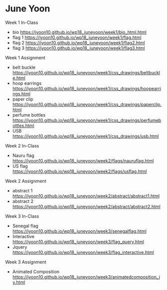 # June Yoon

Week 1 In-Class
* bio https://jyoon10.github.io/wp18_juneyoon/week1/bio_html.html
* flag 1 https://jyoon10.github.io/wp18_juneyoon/week1/flag.html
* flag 2 https://jyoon10.github.io/wp18_juneyoon/week1/flag2.html
* flag 3 https://jyoon10.github.io/wp18_juneyoon/week1/flag3.html

Week 1 Assignment
* belt buckle https://jyoon10.github.io/wp18_juneyoon/week1/css_drawings/beltbuckle.html
* hoop earrings https://jyoon10.github.io/wp18_juneyoon/week1/css_drawings/hoopearrings.html
* paper clip https://jyoon10.github.io/wp18_juneyoon/week1/css_drawings/paperclip.html
* perfume bottles https://jyoon10.github.io/wp18_juneyoon/week1/css_drawings/perfumebottles.html
* USB https://jyoon10.github.io/wp18_juneyoon/week1/css_drawings/usb.html

Week 2 In-Class
* Nauru flag https://jyoon10.github.io/wp18_juneyoon/week2/flags/nauruflag.html
* US flag https://jyoon10.github.io/wp18_juneyoon/week2/flags/usflag.html

Week 2 Assignment
* abstract 1 https://jyoon10.github.io/wp18_juneyoon/week2/abstract/abstract1.html
* abstract 2 https://jyoon10.github.io/wp18_juneyoon/week2/abstract/abstract2.html

Week 3 In-Class
* Senegal flag https://jyoon10.github.io/wp18_juneyoon/week3/senegalflag.html
* Interactive https://jyoon10.github.io/wp18_juneyoon/week3/flag_query.html
* Jquery https://jyoon10.github.io/wp18_juneyoon/week3/flag_interactive.html

Week 3 Assignment
* Animated Composition https://jyoon10.github.io/wp18_juneyoon/week3/animatedcomposition_jy.html
